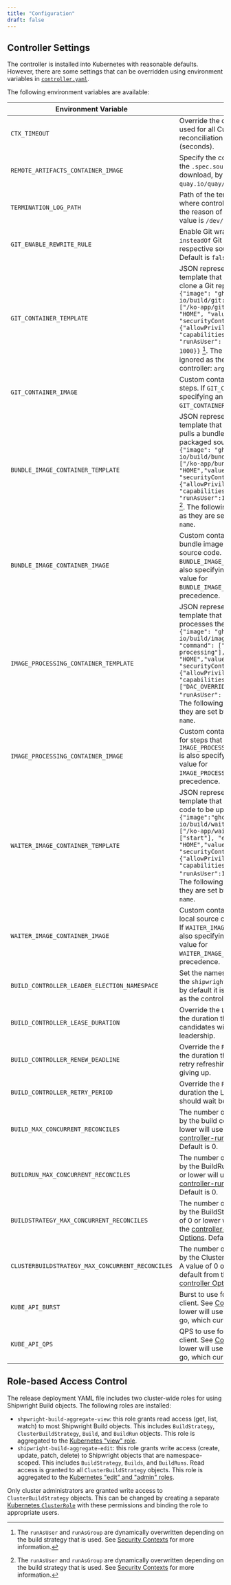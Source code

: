 ```yaml
---
title: "Configuration"
draft: false
---
```

<!--
Copyright The Shipwright Contributors

SPDX-License-Identifier: Apache-2.0
-->
## Controller Settings

The controller is installed into Kubernetes with reasonable defaults. However, there are some settings that can be overridden using environment variables in [`controller.yaml`](../deploy/500-controller.yaml).

The following environment variables are available:

| Environment Variable | Description |
| --- | --- |
| `CTX_TIMEOUT` | Override the default context timeout used for all Custom Resource Definition reconciliation operations. Default is 5 (seconds). |
| `REMOTE_ARTIFACTS_CONTAINER_IMAGE` | Specify the container image used for the `.spec.sources` remote artifacts download, by default it uses `quay.io/quay/busybox:latest`. |
| `TERMINATION_LOG_PATH` | Path of the termination log. This is where controller application will write the reason of its termination. Default value is `/dev/termination-log`. |
| `GIT_ENABLE_REWRITE_RULE` | Enable Git wrapper to setup a URL `insteadOf` Git config rewrite rule for the respective source URL hostname. Default is `false`. |
| `GIT_CONTAINER_TEMPLATE` | JSON representation of a [Container] template that is used for steps that clone a Git repository. Default is `{"image": "ghcr.io/shipwright-io/build/git:latest", "command": ["/ko-app/git"], "env": [{"name": "HOME", "value": "/shared-home"}], "securityContext":{"allowPrivilegeEscalation": false, "capabilities": {"drop": ["ALL"]}, "runAsUser": 1000,"runAsGroup": 1000}}` [^1]. The following properties are ignored as they are set by the controller: `args`, `name`. |
| `GIT_CONTAINER_IMAGE` | Custom container image for Git clone steps. If `GIT_CONTAINER_TEMPLATE` is also specifying an image, then the value for `GIT_CONTAINER_IMAGE` has precedence. |
| `BUNDLE_IMAGE_CONTAINER_TEMPLATE` | JSON representation of a [Container] template that is used for steps that pulls a bundle image to obtain the packaged source code. Default is `{"image": "ghcr.io/shipwright-io/build/bundle:latest", "command": ["/ko-app/bundle"], "env": [{"name": "HOME","value": "/shared-home"}], "securityContext":{"allowPrivilegeEscalation": false, "capabilities": {"drop": ["ALL"]}, "runAsUser":1000,"runAsGroup":1000}}` [^1]. The following properties are ignored as they are set by the controller: `args`, `name`. |
| `BUNDLE_IMAGE_CONTAINER_IMAGE` | Custom container image that pulls a bundle image to obtain the packaged source code. If `BUNDLE_IMAGE_CONTAINER_TEMPLATE` is also specifying an image, then the value for `BUNDLE_IMAGE_CONTAINER_IMAGE` has precedence. |
| `IMAGE_PROCESSING_CONTAINER_TEMPLATE` | JSON representation of a [Container](https://pkg.go.dev/k8s.io/api/core/v1#Container) template that is used for steps that processes the image. Default is `{"image": "ghcr.io/shipwright-io/build/image-processing:latest", "command": ["/ko-app/image-processing"], "env": [{"name": "HOME","value": "/shared-home"}], "securityContext": {"allowPrivilegeEscalation": false, "capabilities": {"add": ["DAC_OVERRIDE"], "drop": ["ALL"]}, "runAsUser": 0, "runAsgGroup": 0}}`. The following properties are ignored as they are set by the controller: `args`, `name`. |
| `IMAGE_PROCESSING_CONTAINER_IMAGE` | Custom container image that is used for steps that processes the image. If `IMAGE_PROCESSING_CONTAINER_TEMPLATE` is also specifying an image, then the value for `IMAGE_PROCESSING_CONTAINER_IMAGE` has precedence. |
| `WAITER_IMAGE_CONTAINER_TEMPLATE` | JSON representation of a [Container] template that waits for local source code to be uploaded to it. Default is `{"image":"ghcr.io/shipwright-io/build/waiter:latest", "command": ["/ko-app/waiter"], "args": ["start"], "env": [{"name": "HOME","value": "/shared-home"}], "securityContext":{"allowPrivilegeEscalation": false, "capabilities": {"drop": ["ALL"]}, "runAsUser":1000,"runAsGroup":1000}}`. The following properties are ignored as they are set by the controller: `args`, `name`. |
| `WAITER_IMAGE_CONTAINER_IMAGE` | Custom container image that waits for local source code to be uploaded to it. If `WAITER_IMAGE_CONTAINER_TEMPLATE` is also specifying an image, then the value for `WAITER_IMAGE_CONTAINER_IMAGE` has precedence. |
| `BUILD_CONTROLLER_LEADER_ELECTION_NAMESPACE` |  Set the namespace to be used to store the `shipwright-build-controller` lock, by default it is in the same namespace as the controller itself. |
| `BUILD_CONTROLLER_LEASE_DURATION` |  Override the `LeaseDuration`, which is the duration that non-leader candidates will wait to force acquire leadership. |
| `BUILD_CONTROLLER_RENEW_DEADLINE` |  Override the `RenewDeadline`, which is the duration that the acting leader will retry refreshing leadership before giving up. |
| `BUILD_CONTROLLER_RETRY_PERIOD` |  Override the `RetryPeriod`, which is the duration the LeaderElector clients should wait between tries of actions. |
| `BUILD_MAX_CONCURRENT_RECONCILES` | The number of concurrent reconciles by the build controller. A value of 0 or lower will use the default from the [controller-runtime controller Options]. Default is 0. |
| `BUILDRUN_MAX_CONCURRENT_RECONCILES` | The number of concurrent reconciles by the BuildRun controller. A value of 0 or lower will use the default from the [controller-runtime controller Options]. Default is 0. |
| `BUILDSTRATEGY_MAX_CONCURRENT_RECONCILES` | The number of concurrent reconciles by the BuildStrategy controller. A value of 0 or lower will use the default from the [controller-runtime controller Options]. Default is 0. |
| `CLUSTERBUILDSTRATEGY_MAX_CONCURRENT_RECONCILES` | The number of concurrent reconciles by the ClusterBuildStrategy controller. A value of 0 or lower will use the default from the [controller-runtime controller Options]. Default is 0. |
| `KUBE_API_BURST` | Burst to use for the Kubernetes API client. See [Config.Burst]. A value of 0 or lower will use the default from client-go, which currently is 10. Default is 0. |
| `KUBE_API_QPS` | QPS to use for the Kubernetes API client. See [Config.QPS]. A value of 0 or lower will use the default from client-go, which currently is 5. Default is 0. |

[^1]: The `runAsUser` and `runAsGroup` are dynamically overwritten depending on the build strategy that is used. See [Security Contexts](buildstrategies.md#security-contexts) for more information.

## Role-based Access Control

The release deployment YAML file includes two cluster-wide roles for using Shipwright Build objects.
The following roles are installed:

- `shpwright-build-aggregate-view`: this role grants read access (get, list, watch) to most Shipwright Build objects.
  This includes `BuildStrategy`, `ClusterBuildStrategy`, `Build`, and `BuildRun` objects.
  This role is aggregated to the [Kubernetes "view" role].
- `shipwright-build-aggregate-edit`: this role grants write access (create, update, patch, delete) to Shipwright objects that are namespace-scoped.
  This includes `BuildStrategy`, `Builds`, and `BuildRuns`.
  Read access is granted to all `ClusterBuildStrategy` objects.
  This role is aggregated to the [Kubernetes "edit" and "admin" roles].

Only cluster administrators are granted write access to `ClusterBuildStrategy` objects.
This can be changed by creating a separate [Kubernetes `ClusterRole`] with these permissions and binding the role to appropriate users.

[Container]:https://pkg.go.dev/k8s.io/api/core/v1#Container
[controller-runtime controller Options]:https://pkg.go.dev/sigs.k8s.io/controller-runtime/pkg/controller#Options
[Config.Burst]:https://pkg.go.dev/k8s.io/client-go/rest#Config.Burst
[Config.QPS]:https://pkg.go.dev/k8s.io/client-go/rest#Config.QPS
[Kubernetes "view" role]:https://kubernetes.io/docs/reference/access-authn-authz/rbac/#default-roles-and-role-bindings
[Kubernetes "edit" and "admin" roles]:https://kubernetes.io/docs/reference/access-authn-authz/rbac/#default-roles-and-role-bindings
[Kubernetes `ClusterRole`]:https://kubernetes.io/docs/reference/access-authn-authz/rbac/#role-and-clusterrole
